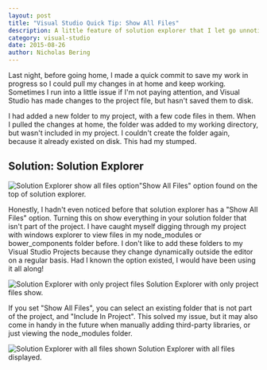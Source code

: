 ```yaml
---
layout: post
title: "Visual Studio Quick Tip: Show All Files"
description: A little feature of solution explorer that I let go unnoticed for years, that I couldn't live without.
category: visual-studio
date: 2015-08-26
author: Nicholas Bering
---
```


Last night, before going home, I made a quick commit to save my work in progress so I could pull my changes in at home and keep working. Sometimes I run into a little issue if I'm not paying attention, and Visual Studio has made changes to the project file, but hasn't saved them to disk.

I had added a new folder to my project, with a few code files in them.  When I pulled the changes at home, the folder was added to my working directory, but wasn't included in my project.  I couldn't create the folder again, because it already existed on disk. This had my stumped.

## Solution: Solution Explorer

<p class="image-frame"><img src="{{ site.baseurl }}/images/vs2015-show-all-files.png" alt="Solution Explorer show all files option">"Show All Files" option found on the top of solution explorer.</p>

Honestly, I hadn't even noticed before that solution explorer has a "Show All Files" option. Turning this on show everything in your solution folder that isn't part of the project. I have caught myself digging through my project with windows explorer to view files in my node_modules or bower_components folder before. I don't like to add these folders to my Visual Studio Projects because they change dynamically outside the editor on a regular basis. Had I known the option existed, I would have been using it all along!

<p class="image-frame"><img src="{{ site.baseurl }}/images/vs2015-only-project-files.png" alt="Solution Explorer with only project files"> Solution Explorer with only project files show.</p>

If you set "Show All Files", you can select an existing folder that is not part of the project, and "Include In Project". This solved my issue, but it may also come in handy in the future when manually adding third-party libraries, or just viewing the node_modules folder.

<p class="image-frame"><img src="{{ site.baseurl }}/images/vs2015-all-files-shown.png" alt="Solution Explorer with all files shown"> Solution Explorer with all files displayed.</p>
